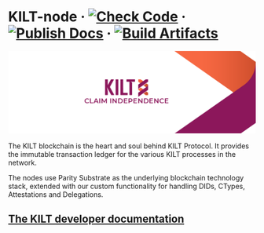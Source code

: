 # KILT-node &middot; [![Check Code](https://github.com/KILTprotocol/kilt-node/actions/workflows/check-code.yml/badge.svg)](https://github.com/KILTprotocol/kilt-node/actions/workflows/check-code.yml?query=branch%3Adevelop) &middot; [![Publish Docs](https://github.com/KILTprotocol/kilt-node/actions/workflows/publish-rustdocs.yml/badge.svg)](https://github.com/KILTprotocol/kilt-node/actions/workflows/publish-rustdocs.yml?query=branch%3Adevelop) &middot; [![Build Artifacts](https://gitlab.com/kiltprotocol/kilt-node/badges/develop/pipeline.svg?key_text=Build+Artifacts&key_width=100)](https://gitlab.com/kiltprotocol/kilt-node/-/pipelines?page=1&scope=all&ref=develop)


<p align="center">
  <img src="/.maintain/media/kilt.png">
</p>

The KILT blockchain is the heart and soul behind KILT Protocol.
It provides the immutable transaction ledger for the various KILT processes in the network.

The nodes use Parity Substrate as the underlying blockchain technology stack, extended with our custom functionality for handling DIDs, CTypes, Attestations and Delegations.

## [The KILT developer documentation](https://dev.kilt.io)
